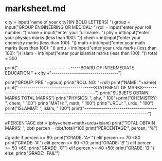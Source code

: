 # marksheet.md
city = input("name of your city?(IN BOLD LETTERS) ")
group = input("GROUP ENGINEERING OR MEDICAL: ")
roll = input("enter your roll number: ")
name = input("enter your full name : ")
phy = int(input("enter your physics marks (less than 100): "))
chem = int(input("enter your chemistry marks (less than 100): "))
math = int(input("enter your math marks (less than 100): "))
urdu = int(input("enter your urdu marks (less than 100): "))
islam = int(input("enter your islamiat marks (less than 100): "))
total = 500




print("--------------------------------BOARD OF INTERMEDIATE EDUCATION " + city +"----------------------------------")

print("GROUP: PRE "+group)
print("ROLL NO: "+roll)
print("NAME: "+name)
print("---------------------------------------STATEMENT OF MARKS-----------------------------------------------------")
print("SUBJETS       OBTAIN MARKS          TOTAL MARKS")
print("PHYSICS:       ", phy, "                   100")
print("CHEMISTRY:     ", chem, "                   100")
print("MATH:          ", math, "                   100")
print("URDU:          ", urdu, "                   100")
print("ISLAMIAT:      ", islam, "                   100")
print("--------------------------------------------------------------------------------------------------------------")

#PERCENTAGE
obt = (phy+chem+math+urdu+islam)
print("TOTAL OBTAIN MARKS: ", obt)
percen = (obt/total)*100
print("PERCENTAGE:", percen, "%")

#grade
if percen >= 80:
    print("GRADE: 'A+'")
elif percen >= 70 <80:
    print("GRADE: 'A'")
elif percen >= 60 <70:
    print("GRADE: 'B'")
elif percen >= 50 <60:
    print("GRADE: 'C'")
elif percen >= 40 <50:
    print("GRADE: 'D'")
else:
    print("GRADE: 'FAIL'")

